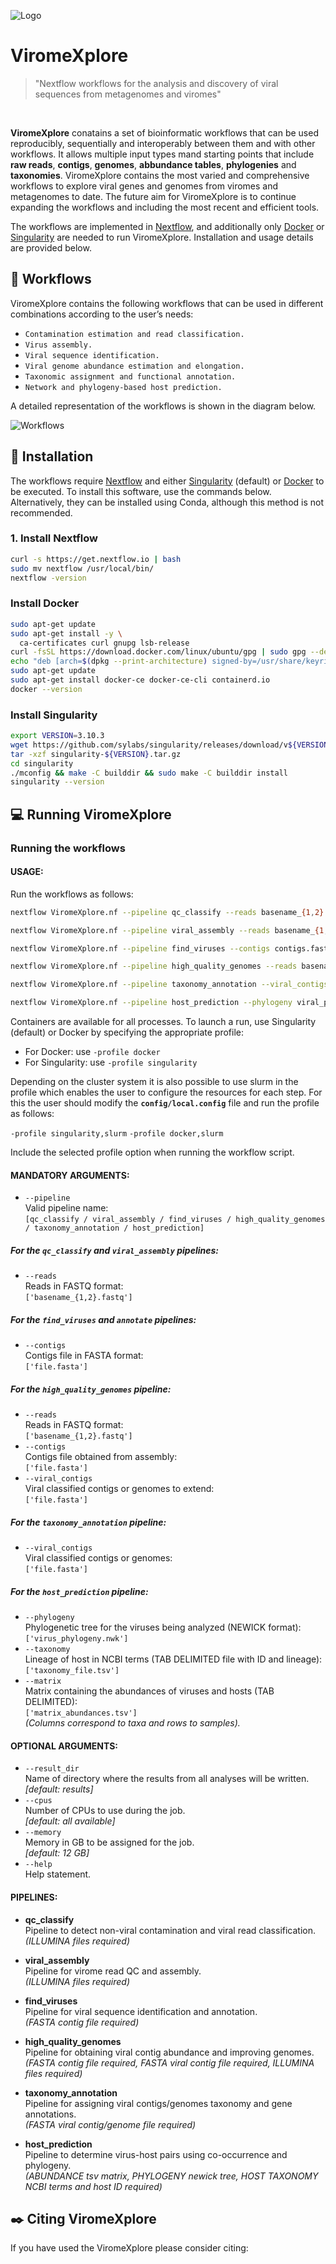 ![Logo](ViromeXplore_logo.jpg)
<br>
# ViromeXplore
> "Nextflow workflows for the analysis and discovery of viral sequences from metagenomes and viromes"
<br>

**ViromeXplore** conatains a set of bioinformatic workflows that can be used reproducibly, sequentially and interoperably between them and with other workflows. It allows multiple input types mand starting points that include **raw reads**, **contigs**, **genomes**, **abbundance tables**, **phylogenies** and **taxonomies**.
ViromeXplore contains the most varied and comprehensive workflows to explore viral genes and genomes from viromes and metagenomes to date. The future aim for ViromeXplore is to continue expanding the workflows and including the most recent and efficient tools.

The workflows are implemented in [Nextflow](https://www.nextflow.io/), and additionally only [Docker](https://www.docker.com/) or [Singularity](https://docs.sylabs.io/guides/3.0/user-guide/quick_start.html) are needed to run ViromeXplore. Installation and usage details are provided below.


## :twisted_rightwards_arrows: Workflows 
ViromeXplore contains the following workflows that can be used in different combinations according to the user’s needs:

- `Contamination estimation and read classification.`
- `Virus assembly.`
- `Viral sequence identification.`
- `Viral genome abundance estimation and elongation.`
- `Taxonomic assignment and functional annotation.`
- `Network and phylogeny-based host prediction.`

A detailed representation of the workflows is shown in the diagram below.

![Workflows](Workflows.jpeg)
<br>

## :floppy_disk: Installation

The workflows require [Nextflow](https://www.nextflow.io/docs/latest/getstarted.html) and either [Singularity](https://docs.sylabs.io/guides/3.0/user-guide/installation.html) (default) or [Docker](https://docs.docker.com/get-docker/) to be executed. To install this software, use the commands below. Alternatively, they can be installed using Conda, although this method is not recommended.


### 1. Install Nextflow
```bash
curl -s https://get.nextflow.io | bash
sudo mv nextflow /usr/local/bin/
nextflow -version
```

### Install Docker
```bash
sudo apt-get update
sudo apt-get install -y \
  ca-certificates curl gnupg lsb-release
curl -fsSL https://download.docker.com/linux/ubuntu/gpg | sudo gpg --dearmor -o /usr/share/keyrings/docker-archive-keyring.gpg
echo "deb [arch=$(dpkg --print-architecture) signed-by=/usr/share/keyrings/docker-archive-keyring.gpg] https://download.docker.com/linux/ubuntu $(lsb_release -cs) stable" | sudo tee /etc/apt/sources.list.d/docker.list > /dev/null
sudo apt-get update
sudo apt-get install docker-ce docker-ce-cli containerd.io
docker --version
```

### Install Singularity
```bash
export VERSION=3.10.3
wget https://github.com/sylabs/singularity/releases/download/v${VERSION}/singularity-${VERSION}.tar.gz
tar -xzf singularity-${VERSION}.tar.gz
cd singularity
./mconfig && make -C builddir && sudo make -C builddir install
singularity --version
```

## :computer: Running ViromeXplore
### Running the workflows

#### USAGE:

Run the workflows as follows:

```bash
nextflow ViromeXplore.nf --pipeline qc_classify --reads basename_{1,2}.fastq

nextflow ViromeXplore.nf --pipeline viral_assembly --reads basename_{1,2}.fastq

nextflow ViromeXplore.nf --pipeline find_viruses --contigs contigs.fasta

nextflow ViromeXplore.nf --pipeline high_quality_genomes --reads basename_{1,2}.fastq --contigs contigs.fasta --viral_contigs viral_contigs.fasta

nextflow ViromeXplore.nf --pipeline taxonomy_annotation --viral_contigs viral_contigs_or_genomes.fasta

nextflow ViromeXplore.nf --pipeline host_prediction --phylogeny viral_phylogeny.nwk --taxonomy host_taxonomy.tsv --matrix virus_host_abbundances.tsv
```

Containers are available for all processes. To launch a run, use Singularity (default) or Docker by specifying the appropriate profile:

- For Docker: use `-profile docker`
- For Singularity: use `-profile singularity`

Depending on the cluster system it is also possible to use slurm in the profile which enables the user to configure the resources for each step. For this the user should modify the **`config/local.config`** file and run the profile as follows:

`-profile singularity,slurm`
`-profile docker,slurm`



Include the selected profile option when running the workflow script.


#### MANDATORY ARGUMENTS:

- `--pipeline`  
  Valid pipeline name:  
  `[qc_classify / viral_assembly / find_viruses / high_quality_genomes / taxonomy_annotation / host_prediction]`

##### For the `qc_classify` and `viral_assembly` pipelines:
- `--reads`  
  Reads in FASTQ format:  
  `['basename_{1,2}.fastq']`

##### For the `find_viruses` and `annotate` pipelines:
- `--contigs`  
  Contigs file in FASTA format:  
  `['file.fasta']`

##### For the `high_quality_genomes` pipeline:
- `--reads`  
  Reads in FASTQ format:  
  `['basename_{1,2}.fastq']`
- `--contigs`  
  Contigs file obtained from assembly:  
  `['file.fasta']`
- `--viral_contigs`  
  Viral classified contigs or genomes to extend:  
  `['file.fasta']`

##### For the `taxonomy_annotation` pipeline:
- `--viral_contigs`  
  Viral classified contigs or genomes:  
  `['file.fasta']`

##### For the `host_prediction` pipeline:
- `--phylogeny`  
  Phylogenetic tree for the viruses being analyzed (NEWICK format):  
  `['virus_phylogeny.nwk']`
- `--taxonomy`  
  Lineage of host in NCBI terms (TAB DELIMITED file with ID and lineage):  
  `['taxonomy_file.tsv']`
- `--matrix`  
  Matrix containing the abundances of viruses and hosts (TAB DELIMITED):  
  `['matrix_abundances.tsv']`  
  *(Columns correspond to taxa and rows to samples).*

#### OPTIONAL ARGUMENTS:
- `--result_dir`  
  Name of directory where the results from all analyses will be written.  
  *[default: results]*
- `--cpus`  
  Number of CPUs to use during the job.  
  *[default: all available]*
- `--memory`  
  Memory in GB to be assigned for the job.  
  *[default: 12 GB]*
- `--help`  
  Help statement.

#### PIPELINES:

- **qc_classify**  
  Pipeline to detect non-viral contamination and viral read classification.  
  *(ILLUMINA files required)*

- **viral_assembly**  
  Pipeline for virome read QC and assembly.  
  *(ILLUMINA files required)*

- **find_viruses**  
  Pipeline for viral sequence identification and annotation.  
  *(FASTA contig file required)*

- **high_quality_genomes**  
  Pipeline for obtaining viral contig abundance and improving genomes.  
  *(FASTA contig file required, FASTA viral contig file required, ILLUMINA files required)*

- **taxonomy_annotation**  
  Pipeline for assigning viral contigs/genomes taxonomy and gene annotations.  
  *(FASTA viral contig/genome file required)*

- **host_prediction**  
  Pipeline to determine virus-host pairs using co-occurrence and phylogeny.  
  *(ABUNDANCE tsv matrix, PHYLOGENY newick tree, HOST TAXONOMY NCBI terms and host ID required)*

## ✒️ Citing ViromeXplore
If you have used the ViromeXplore please consider citing:
